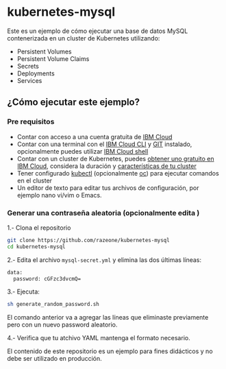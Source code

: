 # kubernetes-mysql

Este es un ejemplo de cómo ejecutar una base de datos MySQL contenerizada en un cluster de Kubernetes utilizando:

* Persistent Volumes
* Persistent Volume Claims
* Secrets
* Deployments
* Services

## ¿Cómo ejecutar este ejemplo?

### Pre requisitos

* Contar con acceso a una cuenta gratuita de [IBM Cloud](https://cloud.ibm.com/)
* Contar con una terminal con el [IBM Cloud CLI](https://cloud.ibm.com/docs/cli?topic=cli-getting-started&locale=es) y [GIT](https://git-scm.com/book/es/v2/Inicio---Sobre-el-Control-de-Versiones-Instalaci%C3%B3n-de-Git) instalado, opcionalmente puedes utilizar [IBM Cloud shell](https://www.ibm.com/cloud/cloud-shell)
* Contar con un cluster de Kubernetes, puedes [obtener uno gratuito en IBM Cloud](https://cloud.ibm.com/docs/containers?topic=containers-getting-started&locale=es), considera la duración y [características de tu cluster](https://www.ibm.com/es-es/cloud/free/kubernetes#tab_2365075)
* Tener configurado [kubectl](https://kubernetes.io/es/docs/tasks/tools/install-kubectl/) (opcionalmente [oc](https://docs.openshift.com/)) para ejecutar comandos en el cluster
* Un editor de texto para editar tus archivos de configuración, por ejemplo nano vi/vim o Emacs.

### Generar una contraseña aleatoria (opcionalmente edita )

1.- Clona el repositorio

```bash
git clone https://github.com/razeone/kubernetes-mysql
cd kubernetes-mysql
```

2.- Edita el archivo `mysql-secret.yml` y elimina las dos últimas líneas:

```bash
data:
  password: cGFzc3dvcmQ=
```

3.- Ejecuta:

```bash
sh generate_random_password.sh
```

El comando anterior va a agregar las líneas que eliminaste previamente pero con un nuevo password aleatorio.

4.- Verifica que tu atchivo YAML mantenga el formato necesario.

El contenido de este repositorio es un ejemplo para fines didácticos y no debe ser utilizado en producción.